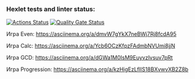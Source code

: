 ### Hexlet tests and linter status:
[![Actions Status](https://github.com/sleepyz7z/java-project-61/actions/workflows/hexlet-check.yml/badge.svg)](https://github.com/sleepyz7z/java-project-61/actions)
[![Quality Gate Status](https://sonarcloud.io/api/project_badges/measure?project=sleepyz7z_java-project-61&metric=alert_status)](https://sonarcloud.io/summary/new_code?id=sleepyz7z_java-project-61)

Игра Even:
https://asciinema.org/a/dmvW7gYkX7neBWj7Rj8fcdA95

Игра Calc:
https://asciinema.org/a/Ycb6OCzKfpzFAdmbNVUmi8jjN

Игра GCD:
https://asciinema.org/a/dGWa1M0IsM9EuyvzIvsuv7pRt

Игра Progression:
https://asciinema.org/a/kzHigEzLfIlS18BXvwvXB2Z8b
